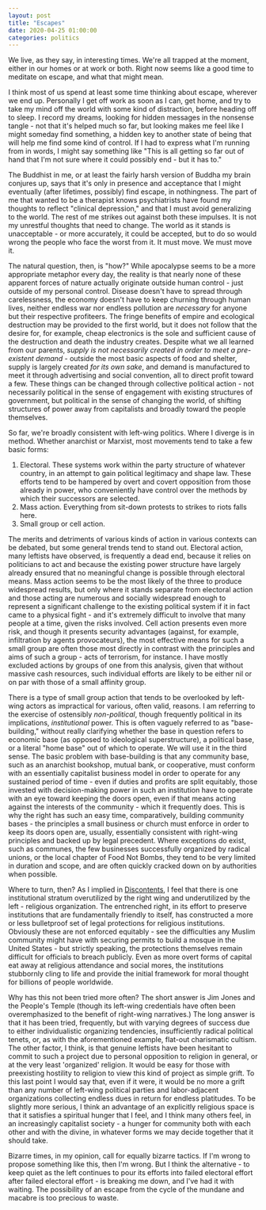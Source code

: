 ```yaml
---
layout: post
title: "Escapes"
date: 2020-04-25 01:00:00
categories: politics
---
```

We live, as they say, in interesting times. We're all trapped at the moment, either in our homes or at work or both. Right now seems like a good time to meditate on escape, and what that might mean.

I think most of us spend at least some time thinking about escape, wherever we end up. Personally I get off work as soon as I can, get home, and try to take my mind off the world with some kind of distraction, before heading off to sleep. I record my dreams, looking for hidden messages in the nonsense tangle - not that it's helped much so far, but looking makes me feel like I might someday find something, a hidden key to another state of being that will help me find some kind of control. If I had to express what I'm running from in words, I might say something like "This is all getting so far out of hand that I'm not sure where it could possibly end - but it has to."

The Buddhist in me, or at least the fairly harsh version of Buddha my brain conjures up, says that it's only in presence and acceptance that I might eventually (after lifetimes, possibly) find escape, in nothingness. The part of me that wanted to be a therapist knows psychiatrists have found my thoughts to reflect "clinical depression," and that I must avoid generalizing to the world. The rest of me strikes out against both these impulses. It is not my unrestful thoughts that need to change. The world as it stands is unacceptable - or more accurately, it could be accepted, but to do so would wrong the people who face the worst from it. It must move. We must move it.

The natural question, then, is "how?" While apocalypse seems to be a more appropriate metaphor every day, the reality is that nearly none of these apparent forces of nature actually originate outside human control - just outside of my personal control. Disease doesn't have to spread through carelessness, the economy doesn't have to keep churning through human lives, neither endless war nor endless pollution are *necessary* for anyone but their respective profiteers. The fringe benefits of empire and ecological destruction may be provided to the first world, but it does not follow that the desire for, for example, cheap electronics is the sole and sufficient cause of the destruction and death the industry creates. Despite what we all learned from our parents, *supply is not necessarily created in order to meet a pre-existent demand* - outside the most basic aspects of food and shelter, supply is largely created *for its own sake*, and demand is manufactured to meet it through advertising and social convention, all to direct profit toward a few. These things can be changed through collective political action - not necessarily political in the sense of engagement with existing structures of government, but political in the sense of changing the world, of shifting structures of power away from capitalists and broadly toward the people themselves.

So far, we're broadly consistent with left-wing politics. Where I diverge is in method. Whether anarchist or Marxist, most movements tend to take a few basic forms:

1. Electoral. These systems work within the party structure of whatever country, in an attempt to gain political legitimacy and shape law. These efforts tend to be hampered by overt and covert opposition from those already in power, who conveniently have control over the methods by which their successors are selected.
2. Mass action. Everything from sit-down protests to strikes to riots falls here.
3. Small group or cell action.

The merits and detriments of various kinds of action in various contexts can be debated, but some general trends tend to stand out. Electoral action, many leftists have observed, is frequently a dead end, because it relies on politicians to act and because the existing power structure have largely already ensured that no meaningful change is possible through electoral means. Mass action seems to be the most likely of the three to produce widespread results, but only where it stands separate from electoral action and those acting are numerous and socially widespread enough to represent a significant challenge to the existing political system if it in fact came to a physical fight - and it's extremely difficult to involve that many people at a time, given the risks involved. Cell action presents even more risk, and though it presents security advantages (against, for example, infiltration by agents provocateurs), the most effective means for such a small group are often those most directly in contrast with the principles and aims of such a group - acts of terrorism, for instance. I have mostly excluded actions by groups of one from this analysis, given that without massive cash resources, such individual efforts are likely to be either nil or on par with those of a small affinity group.

There is a type of small group action that tends to be overlooked by left-wing actors as impractical for various, often valid, reasons. I am referring to the exercise of ostensibly *non-political*, though frequently political in its implications, *institutional* power. This is often vaguely referred to as "base-building," without really clarifying whether the base in question refers to economic base (as opposed to ideological superstructure), a political base, or a literal "home base" out of which to operate. We will use it in the third sense. The basic problem with base-building is that any community base, such as an anarchist bookshop, mutual bank, or cooperative, must conform with an essentially capitalist business model in order to operate for any sustained period of time - even if duties and profits are split equitably, those invested with decision-making power in such an institution have to operate with an eye toward keeping the doors open, even if that means acting against the interests of the community - which it frequently does. This is why the right has such an easy time, comparatively, building community bases - the principles a small business or church must enforce in order to keep its doors open are, usually, essentially consistent with right-wing principles and backed up by legal precedent. Where exceptions do exist, such as communes, the few businesses successfully organized by radical unions, or the local chapter of Food Not Bombs, they tend to be very limited in duration and scope, and are often quickly cracked down on by authorities when possible.

Where to turn, then? As I implied in [Discontents](https://apisashla.com/religion/2020/04/15/discontents.html), I feel that there is one institutional stratum overutilized by the right wing and underutilized by the left - religious organization. The entrenched right, in its effort to preserve institutions that are fundamentally friendly to itself, has constructed a more or less bulletproof set of legal protections for religious institutions. Obviously these are not enforced equitably - see the difficulties any Muslim community might have with securing permits to build a mosque in the United States - but strictly speaking, the protections themselves remain difficult for officials to breach publicly. Even as more overt forms of capital eat away at religious attendance and social mores, the institutions stubbornly cling to life and provide the initial framework for moral thought for billions of people worldwide.

Why has this not been tried more often? The short answer is Jim Jones and the People's Temple (though its left-wing credentials have often been overemphasized to the benefit of right-wing narratives.) The long answer is that it has been tried, frequently, but with varying degrees of success due to either individualistic organizing tendencies, insufficiently radical political tenets, or, as with the aforementioned example, flat-out charismatic cultism. The other factor, I think, is that genuine leftists have been hesitant to commit to such a project due to personal opposition to religion in general, or at the very least 'organized' religion. It would be easy for those with preexisting hostility to religion to view this kind of project as simple grift. To this last point I would say that, even if it were, it would be no more a grift than any number of left-wing political parties and labor-adjacent organizations collecting endless dues in return for endless platitudes. To be slightly more serious, I think an advantage of an explicitly religious space is that it satisfies a spiritual hunger that I feel, and I think many others feel, in an increasingly capitalist society - a hunger for community both with each other and with the divine, in whatever forms we may decide together that it should take.

Bizarre times, in my opinion, call for equally bizarre tactics. If I'm wrong to propose something like this, then I'm wrong. But I think the alternative - to keep quiet as the left continues to pour its efforts into failed electoral effort after failed electoral effort - is breaking me down, and I've had it with waiting. The possibility of an escape from the cycle of the mundane and macabre is too precious to waste.
